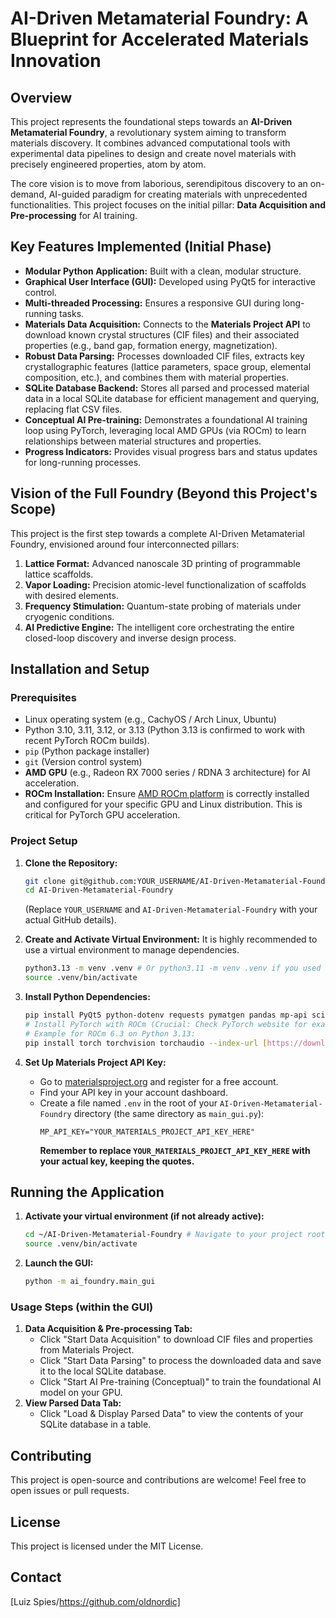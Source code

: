 # AI-Driven Metamaterial Foundry: A Blueprint for Accelerated Materials Innovation

## Overview
This project represents the foundational steps towards an **AI-Driven Metamaterial Foundry**, a revolutionary system aiming to transform materials discovery. It combines advanced computational tools with experimental data pipelines to design and create novel materials with precisely engineered properties, atom by atom.

The core vision is to move from laborious, serendipitous discovery to an on-demand, AI-guided paradigm for creating materials with unprecedented functionalities. This project focuses on the initial pillar: **Data Acquisition and Pre-processing** for AI training.

## Key Features Implemented (Initial Phase)

-   **Modular Python Application:** Built with a clean, modular structure.
-   **Graphical User Interface (GUI):** Developed using PyQt5 for interactive control.
-   **Multi-threaded Processing:** Ensures a responsive GUI during long-running tasks.
-   **Materials Data Acquisition:** Connects to the **Materials Project API** to download known crystal structures (CIF files) and their associated properties (e.g., band gap, formation energy, magnetization).
-   **Robust Data Parsing:** Processes downloaded CIF files, extracts key crystallographic features (lattice parameters, space group, elemental composition, etc.), and combines them with material properties.
-   **SQLite Database Backend:** Stores all parsed and processed material data in a local SQLite database for efficient management and querying, replacing flat CSV files.
-   **Conceptual AI Pre-training:** Demonstrates a foundational AI training loop using PyTorch, leveraging local AMD GPUs (via ROCm) to learn relationships between material structures and properties.
-   **Progress Indicators:** Provides visual progress bars and status updates for long-running processes.

## Vision of the Full Foundry (Beyond this Project's Scope)
This project is the first step towards a complete AI-Driven Metamaterial Foundry, envisioned around four interconnected pillars:
1.  **Lattice Format:** Advanced nanoscale 3D printing of programmable lattice scaffolds.
2.  **Vapor Loading:** Precision atomic-level functionalization of scaffolds with desired elements.
3.  **Frequency Stimulation:** Quantum-state probing of materials under cryogenic conditions.
4.  **AI Predictive Engine:** The intelligent core orchestrating the entire closed-loop discovery and inverse design process.

## Installation and Setup

### Prerequisites
-   Linux operating system (e.g., CachyOS / Arch Linux, Ubuntu)
-   Python 3.10, 3.11, 3.12, or 3.13 (Python 3.13 is confirmed to work with recent PyTorch ROCm builds).
-   `pip` (Python package installer)
-   `git` (Version control system)
-   **AMD GPU** (e.g., Radeon RX 7000 series / RDNA 3 architecture) for AI acceleration.
-   **ROCm Installation:** Ensure [AMD ROCm platform](https://rocm.docs.amd.com/en/latest/deploy/linux/index.html) is correctly installed and configured for your specific GPU and Linux distribution. This is critical for PyTorch GPU acceleration.

### Project Setup

1.  **Clone the Repository:**
    ```bash
    git clone git@github.com:YOUR_USERNAME/AI-Driven-Metamaterial-Foundry.git
    cd AI-Driven-Metamaterial-Foundry
    ```
    (Replace `YOUR_USERNAME` and `AI-Driven-Metamaterial-Foundry` with your actual GitHub details).

2.  **Create and Activate Virtual Environment:**
    It is highly recommended to use a virtual environment to manage dependencies.
    ```bash
    python3.13 -m venv .venv # Or python3.11 -m venv .venv if you used Python 3.11
    source .venv/bin/activate
    ```

3.  **Install Python Dependencies:**
    ```bash
    pip install PyQt5 python-dotenv requests pymatgen pandas mp-api scikit-learn
    # Install PyTorch with ROCm (Crucial: Check PyTorch website for exact command for your ROCm version)
    # Example for ROCm 6.3 on Python 3.13:
    pip install torch torchvision torchaudio --index-url [https://download.pytorch.org/whl/rocm6.3](https://download.pytorch.org/whl/rocm6.3)
    ```

4.  **Set Up Materials Project API Key:**
    -   Go to [materialsproject.org](https://materialsproject.org/) and register for a free account.
    -   Find your API key in your account dashboard.
    -   Create a file named `.env` in the root of your `AI-Driven-Metamaterial-Foundry` directory (the same directory as `main_gui.py`):
        ```
        MP_API_KEY="YOUR_MATERIALS_PROJECT_API_KEY_HERE"
        ```
        **Remember to replace `YOUR_MATERIALS_PROJECT_API_KEY_HERE` with your actual key, keeping the quotes.**

## Running the Application

1.  **Activate your virtual environment (if not already active):**
    ```bash
    cd ~/AI-Driven-Metamaterial-Foundry # Navigate to your project root
    source .venv/bin/activate
    ```

2.  **Launch the GUI:**
    ```bash
    python -m ai_foundry.main_gui
    ```

### Usage Steps (within the GUI)
1.  **Data Acquisition & Pre-processing Tab:**
    -   Click "Start Data Acquisition" to download CIF files and properties from Materials Project.
    -   Click "Start Data Parsing" to process the downloaded data and save it to the local SQLite database.
    -   Click "Start AI Pre-training (Conceptual)" to train the foundational AI model on your GPU.
2.  **View Parsed Data Tab:**
    -   Click "Load & Display Parsed Data" to view the contents of your SQLite database in a table.

## Contributing
This project is open-source and contributions are welcome! Feel free to open issues or pull requests.

## License
This project is licensed under the MIT License.

## Contact
[Luiz Spies/https://github.com/oldnordic]
